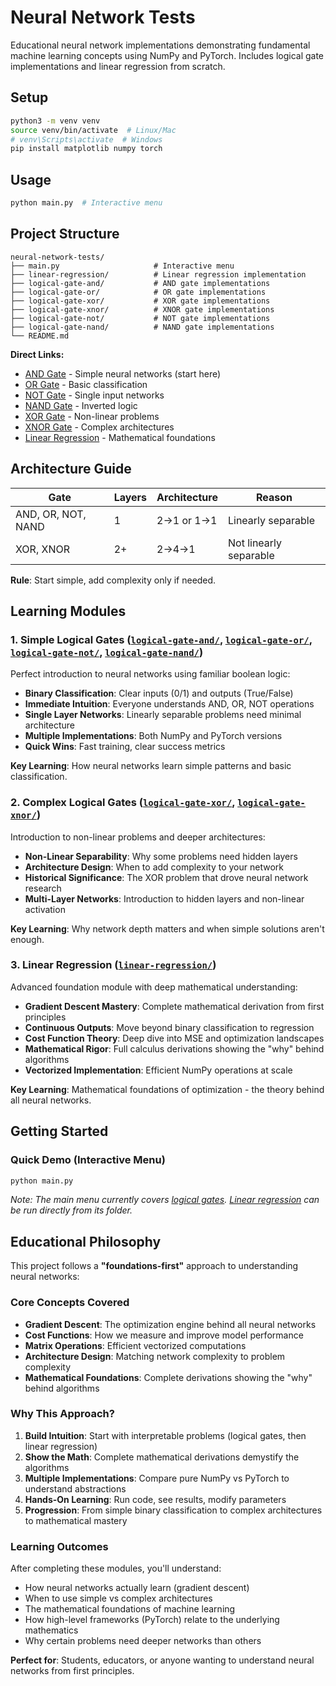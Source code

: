 # Neural Network Tests

Educational neural network implementations demonstrating fundamental machine learning concepts using NumPy and PyTorch. Includes logical gate implementations and linear regression from scratch.

## Setup

```bash
python3 -m venv venv
source venv/bin/activate  # Linux/Mac
# venv\Scripts\activate  # Windows
pip install matplotlib numpy torch
```

## Usage

```bash
python main.py  # Interactive menu
```

## Project Structure

```
neural-network-tests/
├── main.py                     # Interactive menu
├── linear-regression/          # Linear regression implementation
├── logical-gate-and/           # AND gate implementations
├── logical-gate-or/            # OR gate implementations  
├── logical-gate-xor/           # XOR gate implementations
├── logical-gate-xnor/          # XNOR gate implementations
├── logical-gate-not/           # NOT gate implementations
├── logical-gate-nand/          # NAND gate implementations
└── README.md
```

**Direct Links:**
- [AND Gate](./logical-gate-and/) - Simple neural networks (start here)
- [OR Gate](./logical-gate-or/) - Basic classification
- [NOT Gate](./logical-gate-not/) - Single input networks
- [NAND Gate](./logical-gate-nand/) - Inverted logic
- [XOR Gate](./logical-gate-xor/) - Non-linear problems
- [XNOR Gate](./logical-gate-xnor/) - Complex architectures
- [Linear Regression](./linear-regression/) - Mathematical foundations

## Architecture Guide

| Gate | Layers | Architecture | Reason |
|------|--------|--------------|--------|
| AND, OR, NOT, NAND | 1 | 2→1 or 1→1 | Linearly separable |
| XOR, XNOR | 2+ | 2→4→1 | Not linearly separable |

**Rule**: Start simple, add complexity only if needed.

## Learning Modules

### 1. Simple Logical Gates ([`logical-gate-and/`](./logical-gate-and/), [`logical-gate-or/`](./logical-gate-or/), [`logical-gate-not/`](./logical-gate-not/), [`logical-gate-nand/`](./logical-gate-nand/))
Perfect introduction to neural networks using familiar boolean logic:
- **Binary Classification**: Clear inputs (0/1) and outputs (True/False)
- **Immediate Intuition**: Everyone understands AND, OR, NOT operations
- **Single Layer Networks**: Linearly separable problems need minimal architecture
- **Multiple Implementations**: Both NumPy and PyTorch versions
- **Quick Wins**: Fast training, clear success metrics

**Key Learning**: How neural networks learn simple patterns and basic classification.

### 2. Complex Logical Gates ([`logical-gate-xor/`](./logical-gate-xor/), [`logical-gate-xnor/`](./logical-gate-xnor/))
Introduction to non-linear problems and deeper architectures:
- **Non-Linear Separability**: Why some problems need hidden layers
- **Architecture Design**: When to add complexity to your network
- **Historical Significance**: The XOR problem that drove neural network research
- **Multi-Layer Networks**: Introduction to hidden layers and non-linear activation

**Key Learning**: Why network depth matters and when simple solutions aren't enough.

### 3. Linear Regression ([`linear-regression/`](./linear-regression/))
Advanced foundation module with deep mathematical understanding:
- **Gradient Descent Mastery**: Complete mathematical derivation from first principles
- **Continuous Outputs**: Move beyond binary classification to regression
- **Cost Function Theory**: Deep dive into MSE and optimization landscapes
- **Mathematical Rigor**: Full calculus derivations showing the "why" behind algorithms
- **Vectorized Implementation**: Efficient NumPy operations at scale

**Key Learning**: Mathematical foundations of optimization - the theory behind all neural networks.

## Getting Started

### Quick Demo (Interactive Menu)
```bash
python main.py
```
*Note: The main menu currently covers [logical gates](./logical-gate-and/). [Linear regression](./linear-regression/) can be run directly from its folder.*

## Educational Philosophy

This project follows a **"foundations-first"** approach to understanding neural networks:

### Core Concepts Covered
- **Gradient Descent**: The optimization engine behind all neural networks
- **Cost Functions**: How we measure and improve model performance  
- **Matrix Operations**: Efficient vectorized computations
- **Architecture Design**: Matching network complexity to problem complexity
- **Mathematical Foundations**: Complete derivations showing the "why" behind algorithms

### Why This Approach?
1. **Build Intuition**: Start with interpretable problems (logical gates, then linear regression)
2. **Show the Math**: Complete mathematical derivations demystify the algorithms
3. **Multiple Implementations**: Compare pure NumPy vs PyTorch to understand abstractions
4. **Hands-On Learning**: Run code, see results, modify parameters
5. **Progression**: From simple binary classification to complex architectures to mathematical mastery

### Learning Outcomes
After completing these modules, you'll understand:
- How neural networks actually learn (gradient descent)
- When to use simple vs complex architectures
- The mathematical foundations of machine learning
- How high-level frameworks (PyTorch) relate to the underlying mathematics
- Why certain problems need deeper networks than others

**Perfect for**: Students, educators, or anyone wanting to understand neural networks from first principles.
